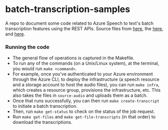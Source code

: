# batch-transcription-samples
A repo to document some code related to Azure Speech to text's batch transcription features using the REST APIs. Source files from
[here](https://www.youtube.com/watch?v=lYxx-8wQSO0&t=1s), the
[here](https://www.youtube.com/watch?v=gxaj1cD5Qnw&t=2s), and [here](https://www.youtube.com/watch?v=rm52Oh7FPXY).

### Running the code
- The general flow of operations is captured in the Makefile. 
- To run any of the commands (on a Unix/Linux system), at the terminal, you would run `make <command>`. 
- For example, once you've authenticated to your Azure environment through the Azure CLI, to deploy the infrastructure (a speech resource and a storage account to
host the audio files), you can run `make infra`, which creates a resource group, provisions the
infrastructure, etc.  This also takes the files in `source-audio` and uploads them as a batch. 
- Once that runs successfully, you can then run `make create-transcript` to initiate a batch transcription.
- Then, run `make get-status` to check on the status of the job request.
- Run `make get-files` and `make get-file-transcripts` (in that order) to download the transcriptions.
